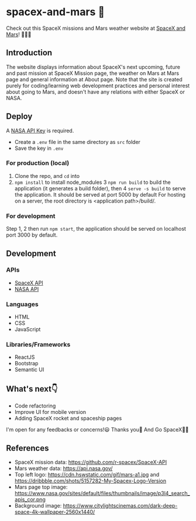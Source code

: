 # spacex-and-mars 🚀

Check out this SpaceX missions and Mars weather website at [SpaceX and Mars](https://www.spacexandmars.com)! 🚀🚀🚀

## Introduction
The website displays information about SpaceX's next upcoming, future and past mission at SpaceX Mission page, the weather on Mars at Mars page and general information at About page. Note that the site is created purely for coding/learning web development practices and personal interest about going to Mars, and doesn't have any relations with either SpaceX or NASA.

## Deploy
A [NASA API Key](https://api.nasa.gov/) is required. 
* Create a `.env` file in the same directory as `src` folder
* Save the key in `.env` 

### For production (local)
1. Clone the repo, and `cd` into
2. `npm install` to install node_modules
3 `npm run build` to build the application (it generates a build folder), then
4 `serve -s build` to serve the application. It should be served at port 5000 by default
For hosting on a server, the root directory is \<application path\>/build/.

### For development
Step 1, 2 then run `npm start`, the application should be served on localhost port 3000 by default.

## Development
### APIs
* [SpaceX API](https://github.com/r-spacex/SpaceX-API)
* [NASA API](https://api.nasa.gov/)

### Languages
* HTML
* CSS
* JavaScript

### Libraries/Frameworks
* ReactJS
* Bootstrap
* Semantic UI

## What's next👇
* Code refactoring
* Improve UI for mobile version
* Adding SpaceX rocket and spaceship pages

I'm open for any feedbacks or concerns!😃 Thanks you🙏 And Go SpaceX🚀🚀

## References
* SpaceX mission data: https://github.com/r-spacex/SpaceX-API
* Mars weather data: https://api.nasa.gov/
* Top left logo: https://cdn.hswstatic.com/gif/mars-a1.jpg and https://dribbble.com/shots/5157282-My-Spacex-Logo-Version
* Mars page top image: https://www.nasa.gov/sites/default/files/thumbnails/image/p3l4_search_apis_cor.png
* Background image: https://www.citylightscinemas.com/dark-deep-space-4k-wallpaper-2560x1440/


